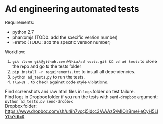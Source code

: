 # Ad engineering automated tests
Requirements:
  - python 2.7
  - phantomjs (TODO: add the specific version number)
  - Firefox (TODO: add the specific version number)

Workflow:
  1.  `git clone git@github.com:Wikia/ad-tests.git && cd ad-tests` to clone the repo and go to the tests folder
  2.  `pip install -r requirements.txt` to install all dependencies.
  3.  `python ad_tests.py` to run the tests.
  4.  `flake8 .` to check against code style violations.

Find screenshots and raw html files in `logs` folder on test failure.  
Find logs in Dropbox folder if you run the tests with `send-dropbox` argument:  
`python ad_tests.py send-dropbox`  
Dropbox folder: https://www.dropbox.com/sh/ur8h7vocj5idcc3/AAAz5vMIOirBmeHeCyH5LIY0a?dl=0
